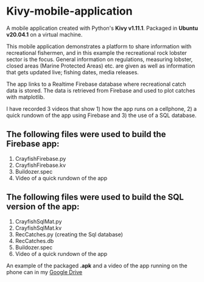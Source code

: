 # Kivy-mobile-application
A mobile application created with Python's **Kivy v1.11.1**. Packaged in **Ubuntu v20.04.1** on a virtual machine. 

This mobile application demonstrates a platform to share information with recreational fishermen, and in this example the recreational rock lobster sector is the focus. General information on regulations, measuring lobster, closed areas (Marine Protected Areas) etc. are given as well as information that gets updated live; fishing dates, media releases. 

The app links to a Realtime Firebase database where recreational catch data is stored. The data is retrieved from Firebase and used to plot catches with matplotlib. 

I have recorded 3 videos that show 1) how the app runs on a cellphone, 2) a quick rundown of the app using Firebase and 3) the use of a SQL database. 

## The following files were used to build the Firebase app:

1. CrayfishFirebase.py
2. CrayfishFirebase.kv
3. Buildozer.spec
4. Video of a quick rundown of the app

## The following files were used to build the SQL version of the app:

1. CrayfishSqlMat.py
2. CrayfishSqlMat.kv
3. RecCatches.py (creating the Sql database) 
4. RecCatches.db 
5. Buildozer.spec
6. Video of a quick rundown of the app 

An example of the packaged **.apk** and a video of the app running on the phone can in my [Google Drive](https://drive.google.com/drive/folders/1i4SoU-VHveDU31Y8MAdPZqQrRvS_uyhb?usp=sharing)


